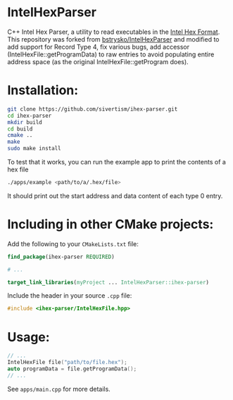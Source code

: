 IntelHexParser
==============

C++ Intel Hex Parser, a utility to read executables in the [Intel Hex Format](https://en.wikipedia.org/wiki/Intel_HEX).
This repository was forked from [bstrysko/IntelHexParser](https://github.com/bstrysko/IntelHexParser) and modified to add support for Record Type 4, fix various bugs, add accessor (IntelHexFile::getProgramData) to raw entries to avoid populating entire address space (as the original IntelHexFile::getProgram does).

Installation:
=============

``` bash
git clone https://github.com/sivertism/ihex-parser.git
cd ihex-parser
mkdir build
cd build
cmake ..
make
sudo make install
```

To test that it works, you can run the example app to print the contents of a hex file

``` bash
./apps/example <path/to/a/.hex/file>
```
It should print out the start address and data content of each type 0 entry.

Including in other CMake projects:
==================================

Add the following to your `CMakeLists.txt` file:

``` cmake
find_package(ihex-parser REQUIRED)

# ...

target_link_libraries(myProject ... IntelHexParser::ihex-parser)
```

Include the header in your source `.cpp` file:

``` c++
#include <ihex-parser/IntelHexFile.hpp>
```

Usage:
======

``` c++
// ...
IntelHexFile file("path/to/file.hex");
auto programData = file.getProgramData();
// ...
```

See `apps/main.cpp` for more details.
